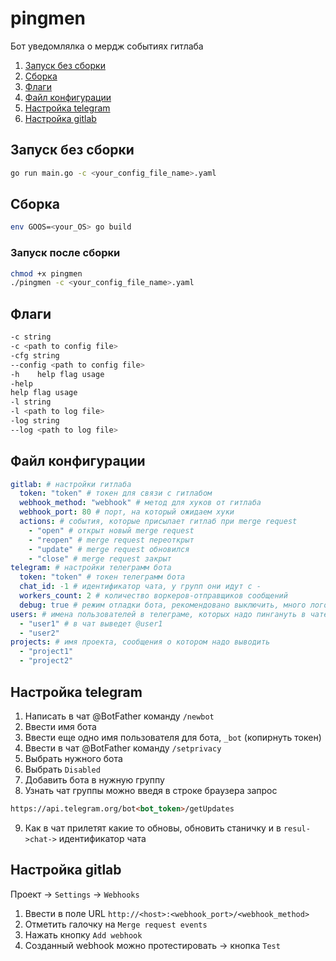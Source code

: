 # pingmen
Бот уведомлялка о мердж событиях гитлаба


1. [Запуск без сборки](#run)
2. [Сборка](#build)
3. [Флаги](#flags)
4. [Файл конфигурации](#cfgfile)
5. [Настройка telegram](#cfgtelegram)
6. [Настройка gitlab](#cfggitlab)

## Запуск без сборки <a name="run"></a>
```zsh
go run main.go -c <your_config_file_name>.yaml
```

## Сборка <a name="build"></a>
```zsh
env GOOS=<your_OS> go build 
```

### Запуск после сборки
```zsh
chmod +x pingmen
./pingmen -c <your_config_file_name>.yaml
```

## Флаги <a name="flags"></a>
```zsh
-c string
-c <path to сonfig file>
-cfg string
--config <path to сonfig file>
-h    help flag usage
-help
help flag usage
-l string
-l <path to log file>
-log string
--log <path to log file>
```

## Файл конфигурации <a name="cfgfile"></a>
```yaml
gitlab: # настройки гитлаба
  token: "token" # токен для связи с гитлабом
  webhook_method: "webhook" # метод для хуков от гитлаба
  webhook_port: 80 # порт, на который ожидаем хуки
  actions: # события, которые присылает гитлаб при merge request
    - "open" # открыт новый merge request
    - "reopen" # merge request переоткрыт
    - "update" # merge request обновился
    - "close" # merge request закрыт
telegram: # настройки телеграмм бота
  token: "token" # токен телеграмм бота
  chat_id: -1 # идентификатор чата, у групп они идут с -
  workers_count: 2 # количество воркеров-отправщиков сообщений
  debug: true # режим отладки бота, рекомендовано выключить, много логов
users: # имена пользователей в телеграме, которых надо пингануть в чате, пишутся без @
  - "user1" # в чат выведет @user1
  - "user2"
projects: # имя проекта, сообщения о котором надо выводить
  - "project1"
  - "project2"
```

## Настройка telegram <a name="cfgtelegram"></a>
1. Написать в чат @BotFather команду ```/newbot```
2. Ввести имя бота
3. Ввести еще одно имя пользователя для бота, ```_bot``` (копирнуть токен)
4. Ввести в чат @BotFather команду ```/setprivacy```
5. Выбрать нужного бота
6. Выбрать ```Disabled```
7. Добавить бота в нужную группу
8. Узнать чат группы можно введя в строке браузера запрос
```html
https://api.telegram.org/bot<bot_token>/getUpdates
```
9. Как в чат прилетят какие то обновы, обновить станичку и в ```resul->chat->``` идентификатор чата

## Настройка gitlab <a name="cfggitlab"></a>
Проект -> ```Settings``` -> ```Webhooks```
1. Ввести в поле URL ```http://<host>:<webhook_port>/<webhook_method>```
2. Отметить галочку на ```Merge request events```
3. Нажать кнопку ```Add webhook```
4. Созданный webhook можно протестировать -> кнопка ```Test```